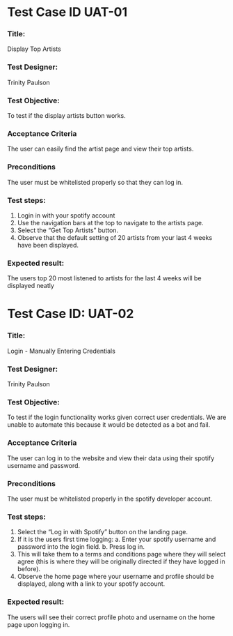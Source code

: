 # Test Case ID UAT-01
### Title:
Display Top Artists
### Test Designer:
Trinity Paulson
### Test Objective:
To test if the display artists button works.
### Acceptance Criteria
The user can easily find the artist page and view their top artists.
### Preconditions
The user must be whitelisted properly so that they can log in.
### Test steps:
1. Login in with your spotify account
2. Use the navigation bars at the top to navigate to the artists page.
3. Select the “Get Top Artists” button.
4. Observe that the default setting of 20 artists from your last 4 weeks have been displayed.
### Expected result:
The users top 20 most listened to artists for the last 4 weeks will be displayed neatly

# Test Case ID: UAT-02
### Title:
Login - Manually Entering Credentials
### Test Designer:
Trinity Paulson
### Test Objective:
To test if the login functionality works given correct user credentials. We are unable to automate this because it would be detected as a bot and fail.
### Acceptance Criteria
The user can log in to the website and view their data using their spotify username and password.
### Preconditions
The user must be whitelisted properly in the spotify developer account. 
### Test steps:
1. Select the “Log in with Spotify” button on the landing page.
2. If it is the users first time logging:
  a. Enter your spotify username and password into the login field.
  b. Press log in.
3. This will take them to a terms and conditions page where they will select agree (this is where they will be originally directed if they have logged in before).
4. Observe the home page where your username and profile should be displayed, along with a link to your spotify account. 
### Expected result:
The users will see their correct profile photo and username on the home page upon logging in.



